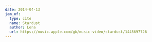 ```yaml
---
date: 2014-04-13
jam_of:
  type: cite
  name: Stardust
  author: Lena
  url: https://music.apple.com/gb/music-video/stardust/1445697726
---
```

